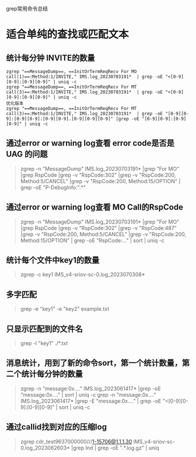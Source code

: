 grep常用命令总结

# 适合单纯的查找或匹配文本

## 统计每分钟 INVITE的数量
```shell
zgrep "==MessageDump==, ==InitOrTermReqRecv For MO call(1)==:Method:1/INVITE," IMS.log_20230703191*  | grep -oE "<[0-9][0-9]:[0-9][0-9]" | uniq -c
zgrep "==MessageDump==, ==InitOrTermReqRecv For MT call(3)==:Method:1/INVITE," IMS.log_20230703191*  | grep -oE "<[0-9][0-9]:[0-9][0-9]" | uniq -c
优化版本
zgrep "==MessageDump==, ==InitOrTermReqRecv For MT call(3)==:Method:1/INVITE," IMS.log_20230703191*  | grep -oE "[0-9][0-9]:[0-9][0-9]:[0-9][0-9].[0-9][0-9][0-9]" |grep -oE "[0-9][0-9]:[0-9][0-9]" | uniq -c
```

## 通过error or warning log查看 error code是否是 UAG 的问题
>zgrep -n "MessageDump" IMS.log_20230703191* |grep "For MO" |grep RspCode |grep -v "RspCode:302" |grep -v "RspCode:200, Method:5/CANCEL" |grep -v "RspCode:200, Method:15/OPTION" | grep -oE "P-DebugInfo:\".*"

## 通过error or warning log查看 MO Call的RspCode
> zgrep -n "MessageDump" IMS.log_20230703191* |grep "For MO" |grep RspCode |grep -v "RspCode:302" |grep -v "RspCode:487" |grep -v "RspCode:200, Method:5/CANCEL" |grep -v "RspCode:200, Method:15/OPTION" | grep -oE "RspCode:..." | sort | uniq -c

## 统计每个文件中key1的数量
> zgrep -c key1 IMS_v4-sriov-sc-0.log_2023070308*

## 多字匹配
  > grep -e "key1" -e "key2" example.txt
## 只显示匹配到的文件名
  > grep -l "key1" ./*.txt
## 消息统计，用到了新的命令sort，第一个统计数量，第二个统计每分钟的数量
  > zgrep -n "message:0x...." IMS.log_2023061417* |grep -oE "message:0x...." | sort | uniq -c
  > grep -n "message:0x...." IMS.log_2023061417* |grep -E "message:0x...." | grep -oE "<[0-9][0-9]:[0-9][0-9]" | sort | uniq -c
## 通过callid找到对应的压缩log
  > zgrep cdr_test9637000000///1-15706@1.1.1.30 IMS_v4-sriov-sc-0.log_2023062603* |grep Ind | grep -oE ".*.log.gz" | uniq